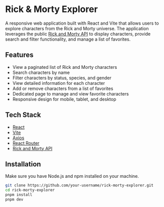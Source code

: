# Rick & Morty Explorer

A responsive web application built with React and Vite that allows users to explore characters from the Rick and Morty universe. The application leverages the public [Rick and Morty API](https://rickandmortyapi.com/) to display characters, provide search and filter functionality, and manage a list of favorites.

##  Features

- View a paginated list of Rick and Morty characters
- Search characters by name
- Filter characters by status, species, and gender
- View detailed information for each character
- Add or remove characters from a list of favorites
- Dedicated page to manage and view favorite characters
- Responsive design for mobile, tablet, and desktop

##  Tech Stack

- [React](https://react.dev/)
- [Vite](https://vitejs.dev/)
- [Axios](https://axios-http.com/)
- [React Router](https://reactrouter.com/)
- [Rick and Morty API](https://rickandmortyapi.com/)

##  Installation

Make sure you have Node.js and npm installed on your machine.

```bash
git clone https://github.com/your-username/rick-morty-explorer.git
cd rick-morty-explorer
pnpm install
pnpm dev
